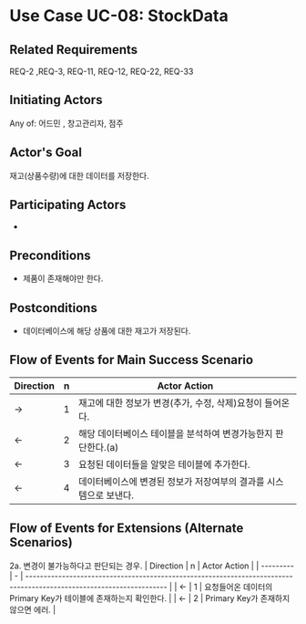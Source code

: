 # Use Case UC-08: StockData

## **Related Requirements**

REQ-2 ,REQ-3, REQ-11, REQ-12, REQ-22, REQ-33

## **Initiating Actors**

Any of: 어드민 , 창고관리자, 점주

## **Actor's Goal**

재고(상품수량)에 대한 데이터를 저장한다.

## **Participating Actors**

 - 

## **Preconditions**

- 제품이 존재해야만 한다.

## **Postconditions**

- 데이터베이스에 해당 상품에 대한 재고가 저장된다.

## Flow of Events for Main Success Scenario
| Direction | n | Actor Action                                                                                                         |
| --------- | - | -------------------------------------------------------------------------------------------------------------------- |
| →         | 1 | 재고에 대한 정보가 변경(추가, 수정, 삭제)요청이 들어온다. |
| ←         | 2 | 해당 데이터베이스 테이블을 분석하여 변경가능한지 판단한다.(a)|
| ←         | 3 | 요청된 데이터들을 알맞은 테이블에 추가한다.|
| ←         | 4 | 데이터베이스에 변경된 정보가 저장여부의 결과를 시스템으로 보낸다. |


## Flow of Events for Extensions (Alternate Scenarios)
2a. 변경이 불가능하다고 판단되는 경우.
| Direction | n | Actor Action                                                                                                         |
| --------- | - | -------------------------------------------------------------------------------------------------------------------- |
| ←         | 1 | 요청들어온 데이터의 Primary Key가 테이블에 존재하는지 확인한다. |
| ←         | 2 | Primary Key가 존재하지 않으면 에러. |


